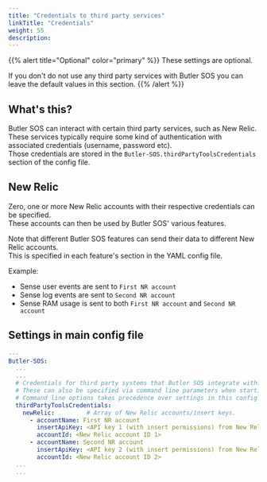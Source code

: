 ```yaml
---
title: "Credentials to third party services"
linkTitle: "Credentials"
weight: 55
description:
---
```


{{% alert title="Optional" color="primary" %}}
These settings are optional.

If you don't do not use any third party services with Butler SOS you can leave the default values in this section.
{{% /alert %}}

## What's this?

Butler SOS can interact with certain third party services, such as New Relic.  
These services typically require some kind of authentication with associated credentials (username, password etc).  
Those credentials are stored in the `Butler-SOS.thirdPartyToolsCredentials` section of the config file.

## New Relic

Zero, one or more New Relic accounts with their respective credentials can be specified.  
These accounts can then be used by Butler SOS' various features.

Note that different Butler SOS features can send their data to different New Relic accounts.  
This is specified in each feature's section in the YAML config file.

Example:

* Sense user events are sent to `First NR account`
* Sense log events are sent to `Second NR account`
* Sense RAM usage is sent to both `First NR account` and `Second NR account`

## Settings in main config file

```yaml
---
Butler-SOS:
  ...
  ...
  # Credentials for third party systems that Butler SOS integrate with.
  # These can also be specified via command line parameters when starting Butler SOS. 
  # Command line options takes precedence over settings in this config file.
  thirdPartyToolsCredentials:
    newRelic:         # Array of New Relic accounts/insert keys.
      - accountName: First NR account
        insertApiKey: <API key 1 (with insert permissions) from New Relic> 
        accountId: <New Relic account ID 1>
      - accountName: Second NR account
        insertApiKey: <API key 2 (with insert permissions) from New Relic> 
        accountId: <New Relic account ID 2>
  ...
  ...
```
